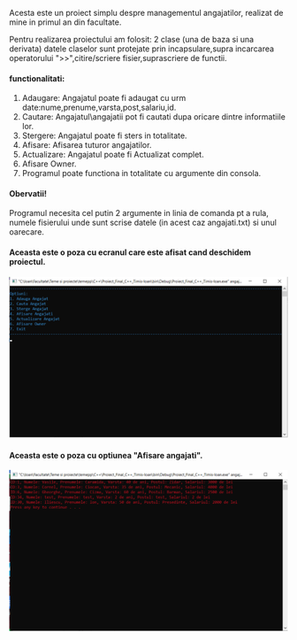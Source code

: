 Acesta este un proiect simplu despre managementul angajatilor, realizat de mine in primul an din facultate.

Pentru realizarea proiectului am folosit: 2 clase (una de baza si una derivata) datele claselor sunt protejate prin incapsulare,supra incarcarea operatorului ">>",citire/scriere fisier,suprascriere de functii.

#### functionalitati: 
1. Adaugare: Angajatul poate fi adaugat cu urm date:nume,prenume,varsta,post,salariu,id.
2. Cautare: Angajatul\angajatii pot fi cautati dupa oricare dintre informatiile lor.
3. Stergere: Angajatul poate fi sters in totalitate.
4. Afisare: Afisarea tuturor angajatilor.
5. Actualizare: Angajatul poate fi Actualizat complet.
6. Afisare Owner.
7. Programul poate functiona in totalitate cu argumente din consola.

#### Obervatii!
Programul necesita cel putin 2 argumente in linia de comanda pt a rula, numele fisierului unde sunt scrise datele (in acest caz angajati.txt) si unul oarecare.

#### Aceasta este o poza cu ecranul care este afisat cand deschidem proiectul.
![Ecran_deschidere](https://github.com/IoanTimis/Employee-Management/blob/main/img/Ecran_deschidere.png)

#### Aceasta este o poza cu optiunea "Afisare angajati".

![Afisare_angajati](https://github.com/IoanTimis/Employee-Management/blob/main/img/Ecran_afisare.png)

